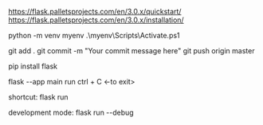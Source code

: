 https://flask.palletsprojects.com/en/3.0.x/quickstart/
https://flask.palletsprojects.com/en/3.0.x/installation/

python -m venv myenv
.\myenv\Scripts\Activate.ps1

git add .
git commit -m "Your commit message here"
git push origin master

pip install flask

flask --app main run
ctrl + C <-to exit>

shortcut:
flask run

development mode:
flask run --debug
